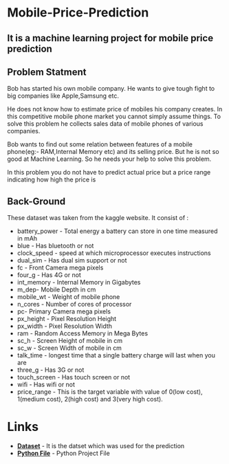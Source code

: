 # Mobile-Price-Prediction
## It is a machine learning project for mobile price prediction

## Problem Statment
<p> Bob has started his own mobile company. He wants to give tough fight to big companies like Apple,Samsung etc.

He does not know how to estimate price of mobiles his company creates. In this competitive mobile phone market you cannot simply assume things. To solve this problem he collects sales data of mobile phones of various companies.

Bob wants to find out some relation between features of a mobile phone(eg:- RAM,Internal Memory etc) and its selling price. But he is not so good at Machine Learning. So he needs your help to solve this problem.

In this problem you do not have to predict actual price but a price range indicating how high the price is </p>

## Back-Ground 
<p>These dataset was taken from the kaggle website. It consist of :</p>

*  battery_power - Total energy a battery can store in one time measured in mAh
*   blue - Has bluetooth or not
*  clock_speed - speed at which microprocessor executes instructions
* dual_sim - Has dual sim support or not
*  fc - Front Camera mega pixels
*  four_g - Has 4G or not
*  int_memory - Internal Memory in Gigabytes
*  m_dep- Mobile Depth in cm
*  mobile_wt - Weight of mobile phone
*  n_cores - Number of cores of processor
* pc- Primary Camera mega pixels
* px_height - Pixel Resolution Height
* px_width - Pixel Resolution Width
* ram - Random Access Memory in Mega Bytes
* sc_h - Screen Height of mobile in cm
* sc_w - Screen Width of mobile in cm
* talk_time - longest time that a single battery charge will last when you are
* three_g - Has 3G or not
* touch_screen - Has touch screen or not
* wifi - Has wifi or not
* price_range - This is the target variable with value of 0(low cost), 1(medium cost), 2(high cost) and 3(very high cost).

<h1>Links</h1>

- [**Dataset**](https://www.kaggle.com/datasets/iabhishekofficial/mobile-price-classification?select=train.csv) - It is the datset which was used for the prediction
- [**Python File**](https://github.com/fenil256/Mobile-Price-Prediction/blob/main/Mobile_Price_Prediction.ipynb) - Python Project File
